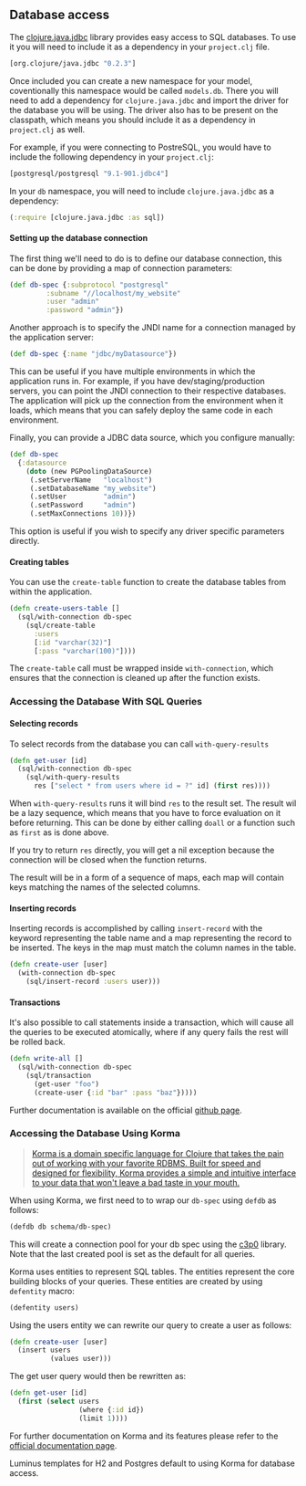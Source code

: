 ## Database access

The [clojure.java.jdbc](https://github.com/clojure/java.jdbc) library provides easy access to SQL databases.
To use it you will need to include it as a dependency in your `project.clj` file.

```clojure
[org.clojure/java.jdbc "0.2.3"]
```

Once included you can create a new namespace for your model, coventionally this namespace would be called `models.db`.
There you will need to add a dependency for `clojure.java.jdbc` and import the driver for the database you will be using.
The driver also has to be present on the classpath, which means you should include it as a dependency in `project.clj` as well.

For example, if you were connecting to PostreSQL, you would have to include the following dependency in your `project.clj`:

```clojure
[postgresql/postgresql "9.1-901.jdbc4"]
```

In your `db` namespace, you will need to include `clojure.java.jdbc` as a dependency:

```clojure
(:require [clojure.java.jdbc :as sql])
```

#### Setting up the database connection

The first thing we'll need to do is to define our database connection, this can be done by providing a map of connection parameters:

```clojure
(def db-spec {:subprotocol "postgresql"
         :subname "//localhost/my_website"
         :user "admin"
         :password "admin"})
```

Another approach is to specify the JNDI name for a connection managed by the application server:

```clojure
(def db-spec {:name "jdbc/myDatasource"})
```

This can be useful if you have multiple environments in which the application runs in. For example,
if you have dev/staging/production servers, you can point the JNDI connection to their respective databases.
The application will pick up the connection from the environment when it loads, which means that you can
safely deploy the same code in each environment.

Finally, you can provide a JDBC data source, which you configure manually:

```clojure
(def db-spec
  {:datasource
    (doto (new PGPoolingDataSource)
     (.setServerName   "localhost")
     (.setDatabaseName "my_website")
     (.setUser         "admin")
     (.setPassword     "admin")
     (.setMaxConnections 10))})
```

This option is useful if you wish to specify any driver specific parameters directly.


#### Creating tables

You can use the `create-table` function to create the database tables from within the application.

```clojure
(defn create-users-table []
  (sql/with-connection db-spec
    (sql/create-table
      :users
      [:id "varchar(32)"]
      [:pass "varchar(100)"])))
```

The `create-table` call must be wrapped inside `with-connection`, which ensures that the connection
is cleaned up after the function exists.

### Accessing the Database With SQL Queries

#### Selecting records

To select records from the database you can call `with-query-results`

```clojure
(defn get-user [id]
  (sql/with-connection db-spec
    (sql/with-query-results
      res ["select * from users where id = ?" id] (first res))))
```

When `with-query-results` runs it will bind `res` to the result set. The result wil be
a lazy sequence, which means that you have to force evaluation on it before returning.
This can be done by either calling `doall` or a function such as `first` as is done above.

If you try to return `res` directly, you will get a nil exception because the connection
will be closed when the function returns.


The result will be in a form of a sequence of maps, each map will contain keys matching
the names of the selected columns.

#### Inserting records

Inserting records is accomplished by calling `insert-record` with the keyword representing the
table name and a map representing the record to be inserted. The keys in the map must match
the column names in the table.

```clojure
(defn create-user [user]
  (with-connection db-spec
    (sql/insert-record :users user)))
```

#### Transactions

It's also possible to call statements inside a transaction, which will cause all the queries
to be executed atomically, where if any query fails the rest will be rolled back.

```clojure
(defn write-all []
  (sql/with-connection db-spec
    (sql/transaction
      (get-user "foo")
      (create-user {:id "bar" :pass "baz"}))))
```

Further documentation is available on the official [github page](https://github.com/clojure/java.jdbc/tree/master/doc/clojure/java/jdbc).

### Accessing the Database Using Korma

>[Korma is a domain specific language for Clojure that takes the pain out of working with your favorite RDBMS. Built for speed and designed for flexibility, Korma provides a simple and intuitive interface to your data that won't leave a bad taste in your mouth.](http://sqlkorma.com/)

When using Korma, we first need to to wrap our `db-spec` using `defdb` as follows:

```clojure
(defdb db schema/db-spec)
```

This will create a connection pool for your db spec using the [c3p0](http://sourceforge.net/projects/c3p0/) library.
Note that the last created pool is set as the default for all queries.

Korma uses entities to represent SQL tables. The entities represent the core building blocks of your queries.
These entities are created by using `defentity` macro:

```clojure
(defentity users)
```

Using the users entity we can rewrite our query to create a user as follows:

```clojure
(defn create-user [user]
  (insert users
          (values user)))
```

The get user query would then be rewritten as:

```clojure
(defn get-user [id]
  (first (select users
                 (where {:id id})
                 (limit 1))))
```

For further documentation on Korma and its features please refer to the [official documentation page](http://sqlkorma.com/docs).

Luminus templates for H2 and Postgres default to using Korma for database access.
